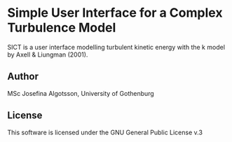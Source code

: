 # Simple User Interface for a Complex Turbulence Model

SICT is a user interface modelling turbulent kinetic energy 
with the k model by Axell & Liungman (2001).

## Author

MSc Josefina Algotsson, University of Gothenburg

## License
This software is licensed under the GNU General Public License v.3
